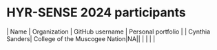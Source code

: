 # HYR-SENSE 2024 participants

| Name | Organization | GitHub username | Personal portfolio |
| Cynthia Sanders| College of the Muscogee Nation|NA||
|  |  |  |
